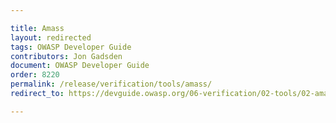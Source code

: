 ```yaml
---

title: Amass
layout: redirected
tags: OWASP Developer Guide
contributors: Jon Gadsden
document: OWASP Developer Guide
order: 8220
permalink: /release/verification/tools/amass/
redirect_to: https://devguide.owasp.org/06-verification/02-tools/02-amass/

---
```

